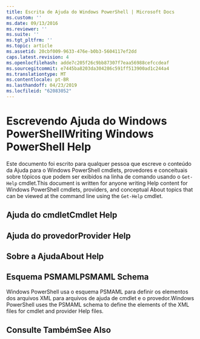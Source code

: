 ```yaml
---
title: Escrita de Ajuda do Windows PowerShell | Microsoft Docs
ms.custom: ''
ms.date: 09/13/2016
ms.reviewer: ''
ms.suite: ''
ms.tgt_pltfrm: ''
ms.topic: article
ms.assetid: 20cbf009-9633-476e-b0b3-5604117ef2dd
caps.latest.revision: 4
ms.openlocfilehash: adde7c205f26c9bb87307f7eaa56988cefccdeaf
ms.sourcegitcommit: e7445ba8203da304286c591ff513900ad1c244a4
ms.translationtype: MT
ms.contentlocale: pt-BR
ms.lasthandoff: 04/23/2019
ms.locfileid: "62083052"
---
```

# <a name="writing-windows-powershell-help"></a><span data-ttu-id="ed36d-102">Escrevendo Ajuda do Windows PowerShell</span><span class="sxs-lookup"><span data-stu-id="ed36d-102">Writing Windows PowerShell Help</span></span>

<span data-ttu-id="ed36d-103">Este documento foi escrito para qualquer pessoa que escreve o conteúdo da Ajuda para o Windows PowerShell cmdlets, provedores e conceituais sobre tópicos que podem ser exibidos na linha de comando usando o `Get-Help` cmdlet.</span><span class="sxs-lookup"><span data-stu-id="ed36d-103">This document is written for anyone writing Help content for Windows PowerShell cmdlets, providers, and conceptual About topics that can be viewed at the command line using the `Get-Help` cmdlet.</span></span>

## <a name="cmdlet-help"></a><span data-ttu-id="ed36d-104">Ajuda do cmdlet</span><span class="sxs-lookup"><span data-stu-id="ed36d-104">Cmdlet Help</span></span>

## <a name="provider-help"></a><span data-ttu-id="ed36d-105">Ajuda do provedor</span><span class="sxs-lookup"><span data-stu-id="ed36d-105">Provider Help</span></span>

## <a name="about-help"></a><span data-ttu-id="ed36d-106">Sobre a Ajuda</span><span class="sxs-lookup"><span data-stu-id="ed36d-106">About Help</span></span>

## <a name="psmaml-schema"></a><span data-ttu-id="ed36d-107">Esquema PSMAML</span><span class="sxs-lookup"><span data-stu-id="ed36d-107">PSMAML Schema</span></span>

 <span data-ttu-id="ed36d-108">Windows PowerShell usa o esquema PSMAML para definir os elementos dos arquivos XML para arquivos de ajuda de cmdlet e o provedor.</span><span class="sxs-lookup"><span data-stu-id="ed36d-108">Windows PowerShell uses the PSMAML schema to define the elements of the XML files for cmdlet and provider Help files.</span></span>

## <a name="see-also"></a><span data-ttu-id="ed36d-109">Consulte Também</span><span class="sxs-lookup"><span data-stu-id="ed36d-109">See Also</span></span>
